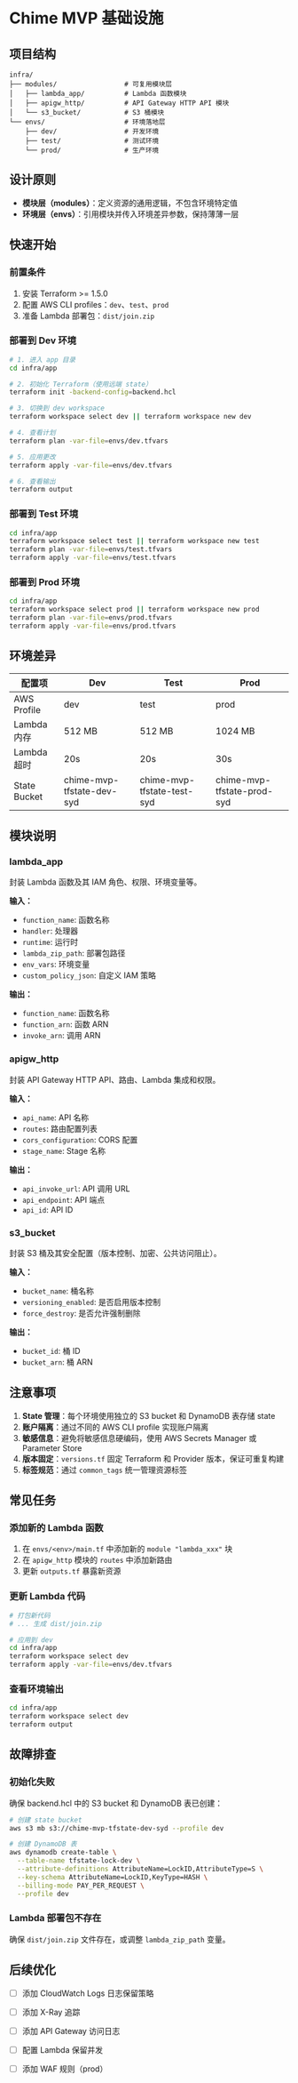 # Chime MVP 基础设施

## 项目结构

```
infra/
├── modules/                 # 可复用模块层
│   ├── lambda_app/          # Lambda 函数模块
│   ├── apigw_http/          # API Gateway HTTP API 模块
│   └── s3_bucket/           # S3 桶模块
└── envs/                    # 环境落地层
    ├── dev/                 # 开发环境
    ├── test/                # 测试环境
    └── prod/                # 生产环境
```

## 设计原则

- **模块层（modules）**：定义资源的通用逻辑，不包含环境特定值
- **环境层（envs）**：引用模块并传入环境差异参数，保持薄薄一层

## 快速开始

### 前置条件

1. 安装 Terraform >= 1.5.0
2. 配置 AWS CLI profiles：`dev`、`test`、`prod`
3. 准备 Lambda 部署包：`dist/join.zip`

### 部署到 Dev 环境

```bash
# 1. 进入 app 目录
cd infra/app

# 2. 初始化 Terraform（使用远端 state）
terraform init -backend-config=backend.hcl

# 3. 切换到 dev workspace
terraform workspace select dev || terraform workspace new dev

# 4. 查看计划
terraform plan -var-file=envs/dev.tfvars

# 5. 应用更改
terraform apply -var-file=envs/dev.tfvars

# 6. 查看输出
terraform output
```

### 部署到 Test 环境

```bash
cd infra/app
terraform workspace select test || terraform workspace new test
terraform plan -var-file=envs/test.tfvars
terraform apply -var-file=envs/test.tfvars
```

### 部署到 Prod 环境

```bash
cd infra/app
terraform workspace select prod || terraform workspace new prod
terraform plan -var-file=envs/prod.tfvars
terraform apply -var-file=envs/prod.tfvars
```

## 环境差异

| 配置项 | Dev | Test | Prod |
|--------|-----|------|------|
| AWS Profile | dev | test | prod |
| Lambda 内存 | 512 MB | 512 MB | 1024 MB |
| Lambda 超时 | 20s | 20s | 30s |
| State Bucket | chime-mvp-tfstate-dev-syd | chime-mvp-tfstate-test-syd | chime-mvp-tfstate-prod-syd |

## 模块说明

### lambda_app

封装 Lambda 函数及其 IAM 角色、权限、环境变量等。

**输入：**
- `function_name`: 函数名称
- `handler`: 处理器
- `runtime`: 运行时
- `lambda_zip_path`: 部署包路径
- `env_vars`: 环境变量
- `custom_policy_json`: 自定义 IAM 策略

**输出：**
- `function_name`: 函数名称
- `function_arn`: 函数 ARN
- `invoke_arn`: 调用 ARN

### apigw_http

封装 API Gateway HTTP API、路由、Lambda 集成和权限。

**输入：**
- `api_name`: API 名称
- `routes`: 路由配置列表
- `cors_configuration`: CORS 配置
- `stage_name`: Stage 名称

**输出：**
- `api_invoke_url`: API 调用 URL
- `api_endpoint`: API 端点
- `api_id`: API ID

### s3_bucket

封装 S3 桶及其安全配置（版本控制、加密、公共访问阻止）。

**输入：**
- `bucket_name`: 桶名称
- `versioning_enabled`: 是否启用版本控制
- `force_destroy`: 是否允许强制删除

**输出：**
- `bucket_id`: 桶 ID
- `bucket_arn`: 桶 ARN

## 注意事项

1. **State 管理**：每个环境使用独立的 S3 bucket 和 DynamoDB 表存储 state
2. **账户隔离**：通过不同的 AWS CLI profile 实现账户隔离
3. **敏感信息**：避免将敏感信息硬编码，使用 AWS Secrets Manager 或 Parameter Store
4. **版本固定**：`versions.tf` 固定 Terraform 和 Provider 版本，保证可重复构建
5. **标签规范**：通过 `common_tags` 统一管理资源标签

## 常见任务

### 添加新的 Lambda 函数

1. 在 `envs/<env>/main.tf` 中添加新的 `module "lambda_xxx"` 块
2. 在 `apigw_http` 模块的 `routes` 中添加新路由
3. 更新 `outputs.tf` 暴露新资源

### 更新 Lambda 代码

```bash
# 打包新代码
# ... 生成 dist/join.zip

# 应用到 dev
cd infra/app
terraform workspace select dev
terraform apply -var-file=envs/dev.tfvars
```

### 查看环境输出

```bash
cd infra/app
terraform workspace select dev
terraform output
```

## 故障排查

### 初始化失败

确保 backend.hcl 中的 S3 bucket 和 DynamoDB 表已创建：

```bash
# 创建 state bucket
aws s3 mb s3://chime-mvp-tfstate-dev-syd --profile dev

# 创建 DynamoDB 表
aws dynamodb create-table \
  --table-name tfstate-lock-dev \
  --attribute-definitions AttributeName=LockID,AttributeType=S \
  --key-schema AttributeName=LockID,KeyType=HASH \
  --billing-mode PAY_PER_REQUEST \
  --profile dev
```

### Lambda 部署包不存在

确保 `dist/join.zip` 文件存在，或调整 `lambda_zip_path` 变量。

## 后续优化

- [ ] 添加 CloudWatch Logs 日志保留策略
- [ ] 添加 X-Ray 追踪
- [ ] 添加 API Gateway 访问日志
- [ ] 配置 Lambda 保留并发
- [ ] 添加 WAF 规则（prod）

